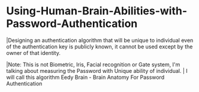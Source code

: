 # Using-Human-Brain-Abilities-with-Password-Authentication
|Designing an authentication algorithm that will be unique to individual even of the authentication key is publicly known, it cannot be used except by the owner of that identity.

|Note: This is not Biometric, Iris, Facial recognition or Gate system, I'm talking about measuring the Password with Unique ability of individual.
| I will call this algorithm Eedy Brain - Brain Anatomy For Password Authentication
